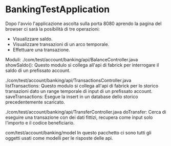# BankingTestApplication
Dopo l'avvio l'applicazione ascolta sulla porta 8080
aprendo la pagina del browser ci sarà la posibilità di tre operazioni:
* Visualizzare saldo.
* Visualizzare transazioni di un arco temporale.
* Effettuare una transazione.

Moduli:
./com/test/account/banking/api/BalanceController.java
showSaldo(): Questo modulo si collega all'api di fabrick per interrogare il saldo di un prefissato account.

./com/test/account/banking/api/TransactionsController.java
listTransactions: Questo modulo si collega all'api di fabrick per lo storico transazioni dato un range temporale di input di un prefissato account.
saveTransactions: Esegue la insert in un database dello storico precedentemente scaricato.

./com/test/account/banking/api/TransferController.java
doTransfer: Cerca di eseguire una transazione con dei dati fittizi, recupera come input solo l'importo e il codice beneficiario.

com/test/account/banking/model
In questo pacchetto ci sono tutti gli oggetti usati come modelli per le risposte delle api.
